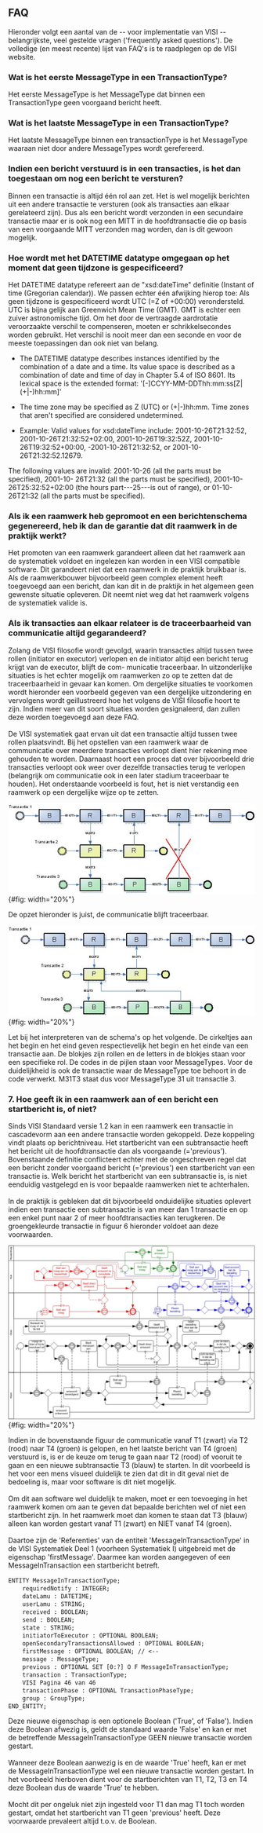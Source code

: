 ## FAQ

Hieronder volgt een aantal van de -- voor implementatie van VISI --
belangrijkste, veel gestelde vragen ('frequently asked questions'). De
volledige (en meest recente) lijst van FAQ's is te raadplegen op de VISI
website.

### Wat is het eerste MessageType in een TransactionType?

Het eerste MessageType is het MessageType dat binnen een TransactionType
geen voorgaand bericht heeft.

### Wat is het laatste MessageType in een TransactionType?

Het laatste MessageType binnen een transactionType is het MessageType
waaraan niet door andere MessageTypes wordt gerefereerd.

### Indien een bericht verstuurd is in een transacties, is het dan toegestaan om nog een bericht te versturen?

Binnen een transactie is altijd één rol aan zet. Het is wel mogelijk
berichten uit een andere transactie te versturen (ook als transacties
aan elkaar gerelateerd zijn). Dus als een bericht wordt verzonden in een
secundaire transactie maar er is ook nog een MITT in de hoofdtransactie
die op basis van een voorgaande MITT verzonden mag worden, dan is dit
gewoon mogelijk.

### Hoe wordt met het DATETIME datatype omgegaan op het moment dat geen tijdzone is gespecificeerd?

Het DATETIME datatype refereert aan de \"xsd:dateTime\" definitie
(Instant of time (Gregorian calendar)). We passen echter één afwijking
hierop toe: Als geen tijdzone is gespecificeerd wordt UTC (=Z of +00:00)
verondersteld. UTC is bijna gelijk aan Greenwich Mean Time (GMT). GMT is
echter een zuiver astronomische tijd. Om het door de vertraagde
aardrotatie veroorzaakte verschil te compenseren, moeten er
schrikkelsecondes worden gebruikt. Het verschil is nooit meer dan een
seconde en voor de meeste toepassingen dan ook niet van belang.

-   The DATETIME datatype describes instances identified by the
    combination of a date and a time. Its value space is described as a
    combination of date and time of day in Chapter 5.4 of ISO 8601. Its
    lexical space is the extended format:
    '\[-\]CCYY-MM-DDThh:mm:ss\[Z\|(+\|-)hh:mm\]'

-   The time zone may be specified as Z (UTC) or (+\|-)hh:mm. Time zones
    that aren't specified are considered undetermined.

-   Example: Valid values for xsd:dateTime include: 2001-10-26T21:32:52,
    2001-10-26T21:32:52+02:00, 2001-10-26T19:32:52Z,
    2001-10-26T19:32:52+00:00, -2001-10-26T21:32:52, or 2001-10-
    26T21:32:52.12679.

The following values are invalid: 2001-10-26 (all the parts must be
specified), 2001-10- 26T21:32 (all the parts must be specified),
2001-10-26T25:32:52+02:00 (the hours part---25---is out of range), or
01-10-26T21:32 (all the parts must be specified).

### Als ik een raamwerk heb gepromoot en een berichtenschema gegenereerd, heb ik dan de garantie dat dit raamwerk in de praktijk werkt?

Het promoten van een raamwerk garandeert alleen dat het raamwerk aan de
systematiek voldoet en ingelezen kan worden in een VISI compatible
software. Dit garandeert niet dat een raamwerk in de praktijk bruikbaar
is. Als de raamwerkbouwer bijvoorbeeld geen complex element heeft
toegevoegd aan een bericht, dan kan dit in de praktijk in het algemeen
geen gewenste situatie opleveren. Dit neemt niet weg dat het raamwerk
volgens de systematiek valide is.

### Als ik transacties aan elkaar relateer is de traceerbaarheid van communicatie altijd gegarandeerd?

Zolang de VISI filosofie wordt gevolgd, waarin transacties altijd tussen
twee rollen (initiator en executor) verlopen en de initiator altijd een
bericht terug krijgt van de executor, blijft de com- municatie
traceerbaar. In uitzonderlijke situaties is het echter mogelijk om
raamwerken zo op te zetten dat de traceerbaarheid in gevaar kan komen.
Om dergelijke situaties te voorkomen wordt hieronder een voorbeeld
gegeven van een dergelijke uitzondering en vervolgens wordt
geillustreerd hoe het volgens de VISI filosofie hoort te zijn. Indien
meer van dit soort situaties worden gesignaleerd, dan zullen deze worden
toegevoegd aan deze FAQ.\
\
De VISI systematiek gaat ervan uit dat een transactie altijd tussen twee
rollen plaatsvindt. Bij het opstellen van een raamwerk waar de
communicatie over meerdere transacties verloopt dient hier rekening mee
gehouden te worden. Daarnaast hoort een proces dat over bijvoorbeeld
drie transacties verloopt ook weer over dezelfde transacties terug te
verlopen (belangrijk om communicatie ook in een later stadium
traceerbaar te houden). Het onderstaande voorbeeld is fout, het is niet
verstandig een raamwerk op een dergelijke wijze op te zetten.

![](images/visiwikianders.1image.png){#fig: width="20%"}

De opzet hieronder is juist, de communicatie blijft traceerbaar.

![](images/visiwikianders.2image.png){#fig: width="20%"}

Let bij het interpreteren van de schema's op het volgende. De cirkeltjes
aan het begin en het eind geven respectievelijk het begin en het einde
van een transactie aan. De blokjes zijn rollen en de letters in de
blokjes staan voor een specifieke rol. De codes in de pijlen staan voor
MessageTypes. Voor de duidelijkheid is ook de transactie waar de
MessageType toe behoort in de code verwerkt. M31T3 staat dus voor
MessageType 31 uit transactie 3.

### 7. Hoe geeft ik in een raamwerk aan of een bericht een startbericht is, of niet?

Sinds VISI Standaard versie 1.2 kan in een raamwerk een transactie in
cascadevorm aan een andere transactie worden gekoppeld. Deze koppeling
vindt plaats op berichtniveau. Het startbericht van een subtransactie
heeft het bericht uit de hoofdtransactie dan als voorgaande
(='previous'). Bovenstaande definitie conflicteert echter met de
ongeschreven regel dat een bericht zonder voorgaand bericht
(='previous') een startbericht van een transactie is. Welk bericht het
startbericht van een subtransactie is, is niet eenduidig vastgelegd en
is voor bepaalde raamwerken niet te achterhalen.\
\
In de praktijk is gebleken dat dit bijvoorbeeld onduidelijke situaties
oplevert indien een transactie een subtransactie is van meer dan 1
transactie en op een enkel punt naar 2 of meer hoofdtransacties kan
terugkeren. De groengekleurde transactie in figuur 6 hieronder voldoet
aan deze voorwaarden.

![](images/visiwikianders.3image.png){#fig: width="20%"}

Indien in de bovenstaande figuur de communicatie vanaf T1 (zwart) via T2
(rood) naar T4 (groen) is gelopen, en het laatste bericht van T4 (groen)
verstuurd is, is er de keuze om terug te gaan naar T2 (rood) of vooruit
te gaan en een nieuwe subtransactie T3 (blauw) te starten. In dit
voorbeeld is het voor een mens visueel duidelijk te zien dat dit in dit
geval niet de bedoeling is, maar voor software is dit niet mogelijk.\
\
Om dit aan software wel duidelijk te maken, moet er een toevoeging in
het raamwerk komen om aan te geven dat bepaalde berichten wel of niet
een startbericht zijn. In het raamwerk moet dan komen te staan dat T3
(blauw) alleen kan worden gestart vanaf T1 (zwart) en NIET vanaf T4
(groen).\
\
Daartoe zijn de 'Referenties' van de entiteit 'MessageInTransactionType'
in de VISI Systematiek Deel 1 (voorheen Systematiek I) uitgebreid met de
eigenschap 'firstMessage'. Daarmee kan worden aangegeven of een
MessageInTransaction een startbericht betreft.

    ENTITY MessageInTransactionType;
        requiredNotify : INTEGER;
        dateLamu : DATETIME;
        userLamu : STRING;
        received : BOOLEAN;
        send : BOOLEAN;
        state : STRING;
        initiatorToExecutor : OPTIONAL BOOLEAN;
        openSecondaryTransactionsAllowed : OPTIONAL BOOLEAN;
        firstMessage : OPTIONAL BOOLEAN; // <--
        message : MessageType;
        previous : OPTIONAL SET [0:?] O F MessageInTransactionType;
        transaction : TransactionType;
        VISI Pagina 46 van 46
        transactionPhase : OPTIONAL TransactionPhaseType;
        group : GroupType;
    END_ENTITY;

Deze nieuwe eigenschap is een optionele Boolean ('True', of 'False').
Indien deze Boolean afwezig is, geldt de standaard waarde 'False' en kan
er met de betreffende MessageInTransactionType GEEN nieuwe transactie
worden gestart.\
\
Wanneer deze Boolean aanwezig is en de waarde 'True' heeft, kan er met
de MessageInTransactionType wel een nieuwe transactie worden gestart. In
het voorbeeld hierboven dient voor de startberichten van T1, T2, T3 en
T4 deze Boolean dus de waarde 'True' te hebben.\
\
Mocht dit per ongeluk niet zijn ingesteld voor T1 dan mag T1 toch worden
gestart, omdat het startbericht van T1 geen 'previous' heeft. Deze
voorwaarde prevaleert altijd t.o.v. de Boolean.
